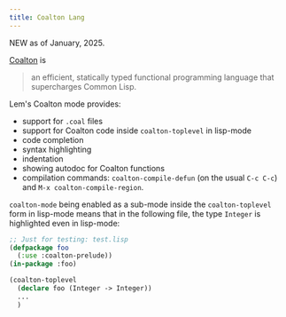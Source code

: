 ```yaml
---
title: Coalton Lang
---
```


NEW as of January, 2025.

[Coalton](https://coalton-lang.github.io/) is

> an efficient, statically typed functional programming language that supercharges Common Lisp.

Lem's Coalton mode provides:

- support for `.coal` files
- support for Coalton code inside `coalton-toplevel` in lisp-mode
- code completion
- syntax highlighting
- indentation
- showing autodoc for Coalton functions
- compilation commands: `coalton-compile-defun` (on the usual `C-c C-c`) and `M-x coalton-compile-region`.


`coalton-mode` being enabled as a sub-mode inside the `coalton-toplevel`
form in lisp-mode means that in the following file, the type
`Integer` is highlighted even in lisp-mode:

~~~lisp
;; Just for testing: test.lisp
(defpackage foo
  (:use :coalton-prelude))
(in-package :foo)

(coalton-toplevel
  (declare foo (Integer -> Integer))
  ...
  )
~~~
